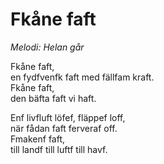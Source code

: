 # Fkåne faft
*Melodi: Helan går*

Fkåne faft,  
en fydfvenfk faft med fällfam kraft.  
Fkåne faft,  
den bäfta faft vi haft.  

Enf livfluft löfef, fläppef loff,  
när fådan faft ferveraf off.  
Fmakenf faft,  
till landf till luftf till havf.  